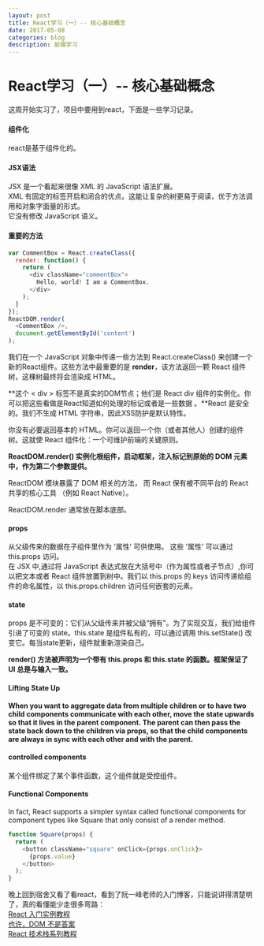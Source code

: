 ```yaml
---
layout: post
title: React学习（一）-- 核心基础概念
date: 2017-05-08
categories: blog
description: 前端学习
---
```


# React学习（一）-- 核心基础概念         
这周开始实习了，项目中要用到react，下面是一些学习记录。       

#### 组件化         
react是基于组件化的。         

#### JSX语法         
JSX 是一个看起来很像 XML 的 JavaScript 语法扩展。         
XML 有固定的标签开启和闭合的优点。这能让复杂的树更易于阅读，优于方法调用和对象字面量的形式。         
它没有修改 JavaScript 语义。         

#### 重要的方法         

``` javascript
var CommentBox = React.createClass({
  render: function() {
    return (
      <div className="commentBox">
        Hello, world! I am a CommentBox.
      </div>
    );
  }
});
ReactDOM.render(
  <CommentBox />,
  document.getElementById('content')
);
```

我们在一个 JavaScript 对象中传递一些方法到 React.createClass() 来创建一个新的React组件。这些方法中最重要的是 **render**，该方法返回一颗 React 组件树，这棵树最终将会渲染成 HTML。         

**这个 < div > 标签不是真实的DOM节点；他们是 React div 组件的实例化。你可以把这些看做是React知道如何处理的标记或者是一些数据 。**React 是安全的。我们不生成 HTML 字符串，因此XSS防护是默认特性。         

你没有必要返回基本的 HTML。你可以返回一个你（或者其他人）创建的组件树。这就使 React 组件化：一个可维护前端的关键原则。         

**ReactDOM.render() 实例化根组件，启动框架，注入标记到原始的 DOM 元素中，作为第二个参数提供。**         

ReactDOM 模块暴露了 DOM 相关的方法， 而 React 保有被不同平台的 React 共享的核心工具 （例如 React Native）。         

 ReactDOM.render 通常放在脚本底部。         

#### props         
从父级传来的数据在子组件里作为 '属性' 可供使用。 这些 '属性' 可以通过 this.props 访问。         
在 JSX 中,通过将 JavaScript 表达式放在大括号中（作为属性或者子节点）,你可以把文本或者 React 组件放置到树中。我们以 this.props 的 keys 访问传递给组件的命名属性，以 this.props.children 访问任何嵌套的元素。         

#### state         
props 是不可变的：它们从父级传来并被父级“拥有”。为了实现交互，我们给组件引进了可变的 state。this.state 是组件私有的，可以通过调用 this.setState() 改变它。每当state更新，组件就重新渲染自己。         

**render() 方法被声明为一个带有 this.props 和 this.state 的函数。框架保证了 UI 总是与输入一致。**         

#### Lifting State Up         
**When you want to aggregate data from multiple children or to have two child components communicate with each other, move the state upwards so that it lives in the parent component. The parent can then pass the state back down to the children via props, so that the child components are always in sync with each other and with the parent.**         

#### controlled components         
某个组件绑定了某个事件函数，这个组件就是受控组件。              

#### Functional Components         
In fact, React supports a simpler syntax called functional components for component types like Square that only consist of a render method.          

``` javascript
function Square(props) {
  return (
    <button className="square" onClick={props.onClick}>
      {props.value}
    </button>
  );
}
```

晚上回到宿舍又看了看react，看到了阮一峰老师的入门博客，只能说讲得清楚明了，真的看懂能少走很多弯路：    
[React 入门实例教程](http://www.ruanyifeng.com/blog/2015/03/react.html)     
[也许，DOM 不是答案](http://www.ruanyifeng.com/blog/2015/02/future-of-dom.html)      
[React 技术栈系列教程](http://www.ruanyifeng.com/blog/2016/09/react-technology-stack.html)      